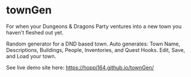 # townGen
For when your Dungeons & Dragons Party ventures into a new town you haven't fleshed out yet.

Random generator for a DND based town.
Auto generates: Town Name, Descriptions, Buildings, People, Inventories, and Quest Hooks.
Edit, Save, and Load your town.

See live demo site here: https://hoppi164.github.io/townGen/
